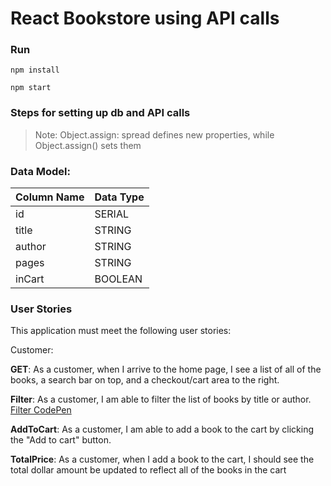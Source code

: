 # React Bookstore using API calls

### Run
`npm install`

`npm start`

### Steps for setting up db and API calls
> Note: Object.assign: spread defines new properties, while Object.assign() sets them


### Data Model:

  |Column Name| Data Type|
  |-----------|----------|
  |id	        |SERIAL    |
  |title	    |   STRING |
  | author	  |STRING    |
  |pages	    |  STRING  |
  | inCart    |	BOOLEAN  |
 

 ### User Stories
 This application must meet the following user stories:

Customer:

 __GET__:
 As a customer, when I arrive to the home page, I see a list of all of the books, a search bar on top, and a checkout/cart area to the right.

 __Filter__: As a customer, I am able to filter the list of books by title or author.
 [Filter CodePen](https://codepen.io/mtclmn/pen/QyPVJp)

 __AddToCart__: As a customer, I am able to add a book to the cart by clicking the "Add to cart" button.

 __TotalPrice__: As a customer, when I add a book to the cart, I should see the total dollar amount be updated to reflect all of the books in the cart




